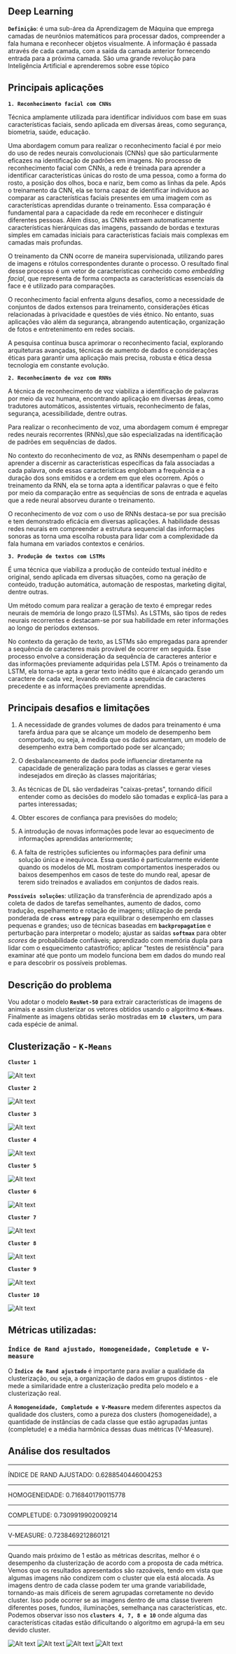 ## Deep Learning

**```Definição```**: é uma sub-área da Aprendizagem de Máquina que emprega camadas de neurônios matemáticos para processar dados, compreender a fala humana e reconhecer objetos visualmente. A informação é passada através de cada camada, com a saída da camada anterior fornecendo entrada para a próxima camada. São uma grande revolução para Inteligência Artificial e aprenderemos sobre esse tópico

## Principais aplicações

**```1. Reconhecimento facial com CNNs```**

Técnica amplamente utilizada para identificar indivíduos com base em suas características faciais, sendo aplicada em diversas áreas, como segurança, biometria, saúde, educação.

Uma abordagem comum para realizar o reconhecimento facial é por meio do uso de redes neurais convolucionais (CNNs) que são particularmente eficazes na identificação de padrões em imagens. No processo de reconhecimento facial com CNNs, a rede é treinada para aprender a identificar características únicas do rosto de uma pessoa, como a forma do rosto, a posição dos olhos, boca e nariz, bem como as linhas da pele. Após o treinamento da CNN, ela se torna capaz de identificar indivíduos ao comparar as características faciais presentes em uma imagem com as características aprendidas durante o treinamento. Essa comparação é fundamental para a capacidade da rede em reconhecer e distinguir diferentes pessoas. Além disso, as CNNs extraem automaticamente características hierárquicas das imagens, passando de bordas e texturas simples em camadas iniciais para características faciais mais complexas em camadas mais profundas.

O treinamento da CNN ocorre de maneira supervisionada, utilizando pares de imagens e rótulos correspondentes durante o processo. O resultado final desse processo é um vetor de características conhecido como _embedding facial_, que representa de forma compacta as características essenciais da face e é utilizado para comparações.

O reconhecimento facial enfrenta alguns desafios, como a necessidade de conjuntos de dados extensos para treinamento, considerações éticas relacionadas à privacidade e questões de viés étnico. No entanto, suas aplicações vão além da segurança, abrangendo autenticação, organização de fotos e entretenimento em redes sociais.

A pesquisa contínua busca aprimorar o reconhecimento facial, explorando arquiteturas avançadas, técnicas de aumento de dados e considerações éticas para garantir uma aplicação mais precisa, robusta e ética dessa tecnologia em constante evolução.


**```2. Reconhecimento de voz com RNNs```**

A técnica de reconhecimento de voz viabiliza a identificação de palavras por meio da voz humana, encontrando aplicação em diversas áreas, como tradutores automáticos, assistentes virtuais, reconhecimento de falas, segurança, acessibilidade, dentre outras.

Para realizar o reconhecimento de voz, uma abordagem comum é empregar redes neurais recorrentes (RNNs),que são especializadas na identificação de padrões em sequências de dados.

No contexto do reconhecimento de voz, as RNNs desempenham o papel de aprender a discernir as características específicas da fala associadas a cada palavra, onde essas características englobam a frequência e a duração dos sons emitidos e a ordem em que eles ocorrem. Após o treinamento da RNN, ela se torna apta a identificar palavras o que é feito por meio da comparação entre as sequências de sons de entrada e aquelas que a rede neural absorveu durante o treinamento.

O reconhecimento de voz com o uso de RNNs destaca-se por sua precisão e tem demonstrado eficácia em diversas aplicações. A habilidade dessas redes neurais em compreender a estrutura sequencial das informações sonoras as torna uma escolha robusta para lidar com a complexidade da fala humana em variados contextos e cenários.

**```3. Produção de textos com LSTMs```**

É uma técnica que viabiliza a produção de conteúdo textual inédito e original, sendo aplicada em diversas situações, como na geração de conteúdo, tradução automática, automação de respostas, marketing digital, dentre outras.

Um método comum para realizar a geração de texto é empregar redes neurais de memória de longo prazo (LSTMs). As LSTMs, são tipos de redes neurais recorrentes e destacam-se por sua habilidade em reter informações ao longo de períodos extensos.

No contexto da geração de texto, as LSTMs são empregadas para aprender a sequência de caracteres mais provável de ocorrer em seguida. Esse processo envolve a consideração da sequência de caracteres anterior e das informações previamente adquiridas pela LSTM. Após o treinamento da LSTM, ela torna-se apta a gerar texto inédito que é alcançado gerando um caractere de cada vez, levando em conta a sequência de caracteres precedente e as informações previamente aprendidas.

## Principais desafios e limitações

1) A necessidade de grandes volumes de dados para treinamento é uma tarefa árdua para que se alcançe um modelo de desempenho bem comportado, ou seja, à medida que os dados aumentam, um modelo de desempenho extra bem comportado pode ser alcançado;

2) O desbalanceamento de dados pode influenciar diretamente na capacidade de generalização para todas as classes e gerar vieses indesejados em direção às classes majoritárias;

3) As técnicas de DL são verdadeiras "caixas-pretas", tornando difícil entender como as decisões do modelo são tomadas e explicá-las para a partes interessadas;

4) Obter escores de confiança para previsões do modelo;

5) A introdução de novas informações pode levar ao esquecimento de informações aprendidas anteriormente;

6) A falta de restrições suficientes ou informações para definir uma solução única e inequívoca. Essa questão é particularmente evidente quando os modelos de ML mostram comportamentos inesperados ou baixos desempenhos em casos de teste do mundo real, apesar de terem sido treinados e avaliados em conjuntos de dados reais.

**```Possíveis soluções```**: utilização da transferência de aprendizado após a coleta de dados de tarefas semelhantes, aumento de dados, como tradução, espelhamento e rotação de imagens; utilização de perda ponderada de **```cross entropy```** para equilibrar o desempenho em classes pequenas e grandes; uso de técnicas baseadas em **```backpropagation```** e perturbação para interpretar o modelo; ajustar as saídas **```softmax```** para obter _scores_ de probabilidade confiáveis; aprendizado com memória dupla para lidar com o esquecimento catastrófico; aplicar "testes de resistência" para examinar até que ponto um modelo funciona bem em dados do mundo real e para descobrir os possíveis problemas. 


## Descrição do problema 

Vou adotar o modelo **```ResNet-50```** para extrair características de imagens de animais e assim clusterizar os vetores obtidos usando o algoritmo **```K-Means```**. Finalmente as imagens obtidas serão mostradas em **```10 clusters```**, um para cada espécie de animal.

## Clusterização - ```K-Means```
**```Cluster 1```**

![Alt text](c1.png)

**```Cluster 2```**

![Alt text](c2.png)

**```Cluster 3```**

![Alt text](c3.png)

**```Cluster 4```**

![Alt text](c4.png)

**```Cluster 5```**

![Alt text](c5.png)

**```Cluster 6```**

![Alt text](c6.png)

**```Cluster 7```**

![Alt text](c7.png)

**```Cluster 8```**

![Alt text](c8.png)

**```Cluster 9```**

![Alt text](c9.png)

**```Cluster 10```**

![Alt text](c10.png)


## Métricas utilizadas: 
### ```Índice de Rand ajustado, Homogeneidade, Completude e V-measure``` 

O **```Índice de Rand ajustado```** é importante para avaliar a qualidade da clusterização, ou seja, a organização de dados em grupos distintos - ele mede a similaridade entre a clusterização predita pelo modelo e a clusterização real.

A **```Homogeneidade, Completude e V-Measure```** medem diferentes aspectos da qualidade dos clusters, como a pureza dos clusters (homogeneidade), a quantidade de instâncias de cada classe que estão agrupadas juntas (completude) e a média harmônica dessas duas métricas (V-Measure).


## Análise dos resultados

  ***
  ÍNDICE DE RAND AJUSTADO: 0.6288540446004253

  ***
  HOMOGENEIDADE: 0.7168401790115778

  ***
  COMPLETUDE: 0.7309919902009214

  ***
  V-MEASURE: 0.7238469212860121
  ***


Quando mais próximo de 1 estão as métricas descritas, melhor é o desempenho da clusterização de acordo com a proposta de cada métrica. Vemos que os resultados apresentados são razoáveis, tendo em vista que algumas imagens não condizem com o cluster que ela está alocada. As imagens dentro de cada classe podem ter uma grande variabilidade, tornando-as mais difíceis de serem agrupadas corretamente no devido cluster. Isso pode ocorrer se as imagens dentro de uma classe tiverem diferentes poses, fundos, iluminações, semelhança nas características, etc. Podemos observar isso nos **```clusters 4, 7, 8 e 10```** onde alguma das características citadas estão dificultando o algoritmo em agrupá-la em seu devido cluster.

                      
![Alt text](c4.png)
![Alt text](c7.png)
![Alt text](c8.png)
![Alt text](c10.png)




